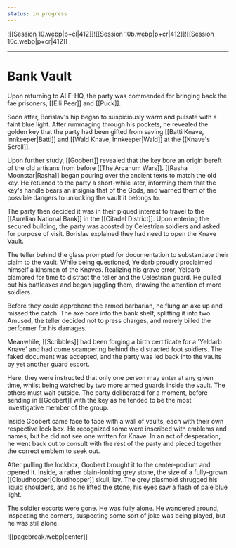 ```yaml
---
status: in progress
---
```

![[Session 10.webp|p+cl|412]]![[Session 10b.webp|p+cr|412]]![[Session 10c.webp|p+cr|412]]

---------------------------------
# Bank Vault
Upon returning to ALF-HQ, the party was commended for bringing back the fae prisoners, [[Elli Peer]] and [[Puck]].

Soon after, Borislav's hip began to suspiciously warm and pulsate with a faint blue light. After rummaging through his pockets, he revealed the golden key that the party had been gifted from saving [[Batti Knave, Innkeeper|Batti]] and [[Wald Knave, Innkeeper|Wald]] at the [[Knave's Scroll]].

Upon further study, [[Goobert]] revealed that the key bore an origin bereft of the old artisans from before [[The Arcanum Wars]]. [[Rasha Moonstar|Rasha]] began pouring over the ancient texts to match the old key. He returned to the party a short-while later, informing them that the key's handle bears an insignia that of the Gods, and warned them of the possible dangers to unlocking the vault it belongs to.

The party then decided it was in their piqued interest to travel to the [[Aurelian National Bank]] in the [[Citadel District]]. Upon entering the secured building, the party was acosted by Celestrian soldiers and asked for purpose of visit. Borislav explained they had need to open the Knave Vault.

The teller behind the glass prompted for documentation to substantiate their claim to the vault. While being questioned, Yeldarb proudly proclaimed himself a kinsmen of the Knaves. Realizing his grave error, Yeldarb clamored for time to distract the teller and the Celestrian guard. He pulled out his battleaxes and began juggling them, drawing the attention of more soldiers.

Before they could apprehend the armed barbarian, he flung an axe up and missed the catch. The axe bore into the bank shelf, splitting it into two. Amused, the teller decided not to press charges, and merely billed the performer for his damages.

Meanwhile, [[Scribbles]] had been forging a birth certificate for a 'Yeldarb Knave' and had come scampering behind the distracted foot soldiers. The faked document was accepted, and the party was led back into the vaults by yet another guard escort.

Here, they were instructed that only one person may enter at any given time, whilst being watched by two more armed guards inside the vault. The others must wait outside. The party deliberated for a moment, before sending in [[Goobert]] with the key as he tended to be the most investigative member of the group.

Inside Goobert came face to face with a wall of vaults, each with their own respective lock box. He recognized some were inscribed with emblems and names, but he did not see one written for Knave. In an act of desperation, he went back out to consult with the rest of the party and pieced together the correct emblem to seek out.

After pulling the lockbox, Goobert brought it to the center-podium and opened it. Inside, a rather plain-looking grey stone, the size of a fully-grown [[Cloudhopper|Cloudhopper]] skull, lay. The grey plasmoid shrugged his liquid shoulders, and as he lifted the stone, his eyes saw a flash of pale blue light.

The soldier escorts were gone. He was fully alone. He wandered around, inspecting the corners, suspecting some sort of joke was being played, but he was still alone.

![[pagebreak.webp|center]]
